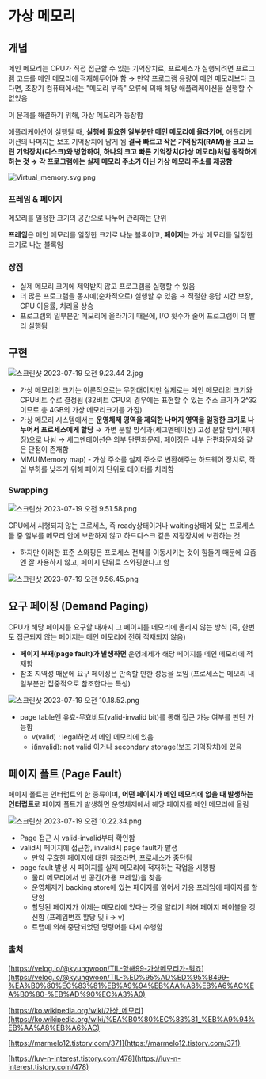 # 가상 메모리

## 개념

메인 메모리는 CPU가 직접 접근할 수 있는 기억장치로, 프로세스가 실행되려면 프로그램 코드를 메인 메모리에 적재해두어야 함 
→ 만약 프로그램 용량이 메인 메모리보다 크다면, 초창기 컴퓨터에서는 "메모리 부족" 오류에 의해 해당 애플리케이션을 실행할 수 없었음

이 문제를 해결하기 위해, 가상 메모리가 등장함

애플리케이션이 실행될 때, **실행에 필요한 일부분만 메인 메모리에 올라가며,** 애플리케이션의 나머지는 보조 기억장치에 남게 됨
**결국 빠르고 작은 기억장치(RAM)을 크고 느린 기억장치(디스크)와 병합하여, 하나의 크고 빠른 기억장치(가상 메모리)처럼 동작하게 하는 것 → 각 프로그램에는 실제 메모리 주소가 아닌 가상 메모리 주소를 제공함** 

![Virtual_memory.svg.png](%E1%84%80%E1%85%A1%E1%84%89%E1%85%A1%E1%86%BC%20%E1%84%86%E1%85%A6%E1%84%86%E1%85%A9%E1%84%85%E1%85%B5%20c270799c368d46c5a91e7ffaea17dbe2/Virtual_memory.svg.png)

### 프레임 & 페이지

메모리를 일정한 크기의 공간으로 나누어 관리하는 단위

**프레임**은 메인 메모리를 일정한 크기로 나눈 블록이고, **페이지**는 가상 메모리를 일정한 크기로 나눈 블록임

### 장점

- 실제 메모리 크기에 제약받지 않고 프로그램을 실행할 수 있음
- 더 많은 프로그램을 동시에(순차적으로) 실행할 수 있음 → 적절한 응답 시간 보장, CPU 이용률, 처리율 상승
- 프로그램의 일부분만 메모리에 올라가기 때문에, I/O 횟수가 줄어 프로그램이 더 빨리 실행됨

## 구현

![스크린샷 2023-07-19 오전 9.23.44 2.jpg](%E1%84%80%E1%85%A1%E1%84%89%E1%85%A1%E1%86%BC%20%E1%84%86%E1%85%A6%E1%84%86%E1%85%A9%E1%84%85%E1%85%B5%20c270799c368d46c5a91e7ffaea17dbe2/%25EC%258A%25A4%25ED%2581%25AC%25EB%25A6%25B0%25EC%2583%25B7_2023-07-19_%25EC%2598%25A4%25EC%25A0%2584_9.23.44_2.jpg)

- 가상 메모리의 크기는 이론적으로는 무한대이지만 실제로는 메인 메모리의 크기와 CPU비트 수로 결정됨 (32비트 CPU의 경우에는 표현할 수 있는 주소 크기가 2^32이므로 총 4GB의 가상 메모리크기를 가짐)
- 가상 메모리 시스템에서는 **운영체제 영역을 제외한 나머지 영역을 일정한 크기로 나누어서 프로세스에게 할당**
→ 가변 분할 방식과(세그멘테이션) 고정 분할 방식(페이징)으로 나뉨
→ 세그멘테이션은 외부 단편화문제. 페이징은 내부 단편화문제와 같은 단점이 존재함
- MMU(Memory map) - 가상 주소를 실제 주소로 변환해주는 하드웨어 장치로, 작업 부하를 낮추기 위해 페이지 단위로 데이터를 처리함

### Swapping

![스크린샷 2023-07-19 오전 9.51.58.png](%E1%84%80%E1%85%A1%E1%84%89%E1%85%A1%E1%86%BC%20%E1%84%86%E1%85%A6%E1%84%86%E1%85%A9%E1%84%85%E1%85%B5%20c270799c368d46c5a91e7ffaea17dbe2/%25EC%258A%25A4%25ED%2581%25AC%25EB%25A6%25B0%25EC%2583%25B7_2023-07-19_%25EC%2598%25A4%25EC%25A0%2584_9.51.58.png)

CPU에서 시행되지 않는 프로세스, 즉 ready상태이거나 waiting상태에 있는 프로세스들 중 일부를 메모리 안에 보관하지 않고 하드디스크 같은 저장장치에 보관하는 것

- 하지만 이러한 표준 스와핑은 프로세스 전체를 이동시키는 것이 힘들기 때문에 요즘엔 잘 사용하지 않고, 페이지 단위로 스와핑한다고 함

![스크린샷 2023-07-19 오전 9.56.45.png](%E1%84%80%E1%85%A1%E1%84%89%E1%85%A1%E1%86%BC%20%E1%84%86%E1%85%A6%E1%84%86%E1%85%A9%E1%84%85%E1%85%B5%20c270799c368d46c5a91e7ffaea17dbe2/%25EC%258A%25A4%25ED%2581%25AC%25EB%25A6%25B0%25EC%2583%25B7_2023-07-19_%25EC%2598%25A4%25EC%25A0%2584_9.56.45.png)

## 요구 페이징 **(Demand Paging)**

CPU가 해당 페이지를 요구할 때까지 그 페이지를 메모리에 올리지 않는 방식 (즉, 한번도 접근되지 않는 페이지는 메인 메모리에 전혀 적재되지 않음)

- **페이지 부재(page fault)가 발생하면** 운영체제가 해당 페이지를 메인 메모리에 적재함
- 참조 지역성 때문에 요구 페이징은 만족할 만한 성능을 보임 (프로세스는 메모리 내 일부분만 집중적으로 참조한다는 특성)

![스크린샷 2023-07-19 오전 10.18.52.png](%E1%84%80%E1%85%A1%E1%84%89%E1%85%A1%E1%86%BC%20%E1%84%86%E1%85%A6%E1%84%86%E1%85%A9%E1%84%85%E1%85%B5%20c270799c368d46c5a91e7ffaea17dbe2/%25EC%258A%25A4%25ED%2581%25AC%25EB%25A6%25B0%25EC%2583%25B7_2023-07-19_%25EC%2598%25A4%25EC%25A0%2584_10.18.52.png)

- page table엔 유효-무효비트(valid-invalid bit)를 통해 접근 가능 여부를 판단 가능함
    - v(valid) : legal하면서 메인 메모리에 있음
    - i(invalid): not valid 이거나 secondary storage(보조 기억장치)에 있음

## 페이지 폴트 (Page Fault)

페이지 폴트는 인터럽트의 한 종류이며, **어떤 페이지가 메인 메모리에 없을 때 발생하는 인터럽트**로 페이지 폴트가 발생하면 운영체제에서 해당 페이지를 메인 메모리에 올림

![스크린샷 2023-07-19 오전 10.22.34.png](%E1%84%80%E1%85%A1%E1%84%89%E1%85%A1%E1%86%BC%20%E1%84%86%E1%85%A6%E1%84%86%E1%85%A9%E1%84%85%E1%85%B5%20c270799c368d46c5a91e7ffaea17dbe2/%25EC%258A%25A4%25ED%2581%25AC%25EB%25A6%25B0%25EC%2583%25B7_2023-07-19_%25EC%2598%25A4%25EC%25A0%2584_10.22.34.png)

- Page 접근 시 valid-invalid부터 확인함
- valid시 페이지에 접근함, invalid시 page fault가 발생
    - 만약 무효한 페이지에 대한 참조라면, 프로세스가 중단됨
- page fault 발생 시 페이지를 실제 메모리에 적재하는 작업을 시행함
    - 물리 메모리에서 빈 공간(가용 프레임)을 찾음
    - 운영체제가 backing store에 있는 페이지를 읽어서 가용 프레임에 페이지를 할당함
    - 할당된 페이지가 이제는 메모리에 있다는 것을 알리기 위해 페이지 페이블을 갱신함 (프레임번호 할당 및 i -> v)
    - 트랩에 의해 중단되었던 명령어를 다시 수행함

### 출처

[https://velog.io/@kyungwoon/TIL-항해99-가상메모리가-뭐죠](https://velog.io/@kyungwoon/TIL-%ED%95%AD%ED%95%B499-%EA%B0%80%EC%83%81%EB%A9%94%EB%AA%A8%EB%A6%AC%EA%B0%80-%EB%AD%90%EC%A3%A0)

[https://ko.wikipedia.org/wiki/가상_메모리](https://ko.wikipedia.org/wiki/%EA%B0%80%EC%83%81_%EB%A9%94%EB%AA%A8%EB%A6%AC)

[https://marmelo12.tistory.com/371](https://marmelo12.tistory.com/371)

[https://luv-n-interest.tistory.com/478](https://luv-n-interest.tistory.com/478)